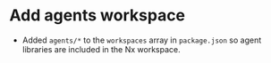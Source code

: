 # Add agents workspace

- Added `agents/*` to the `workspaces` array in `package.json` so agent libraries are included in the Nx workspace.
